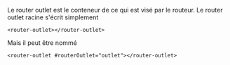 
Le router outlet est le conteneur de ce qui est visé par le routeur.
Le router outlet racine s'écrit simplement
```
<router-outlet></router-outlet>
```
Mais il peut être nommé
```
<router-outlet #routerOutlet="outlet"></router-outlet>
```
